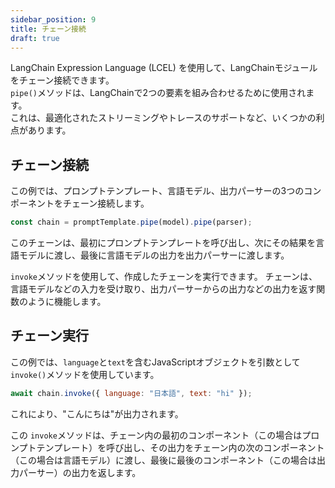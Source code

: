 ```yaml
---
sidebar_position: 9
title: チェーン接続
draft: true
---
```


LangChain Expression Language (LCEL) を使用して、LangChainモジュールをチェーン接続できます。  
`pipe()`メソッドは、LangChainで2つの要素を組み合わせるために使用されます。  
これは、最適化されたストリーミングやトレースのサポートなど、いくつかの利点があります。

## チェーン接続

この例では、プロンプトテンプレート、言語モデル、出力パーサーの3つのコンポーネントをチェーン接続します。

```javascript
const chain = promptTemplate.pipe(model).pipe(parser);
```

このチェーンは、最初にプロンプトテンプレートを呼び出し、次にその結果を言語モデルに渡し、最後に言語モデルの出力を出力パーサーに渡します。

`invoke`メソッドを使用して、作成したチェーンを実行できます。
チェーンは、言語モデルなどの入力を受け取り、出力パーサーからの出力などの出力を返す関数のように機能します。

## チェーン実行

この例では、`language`と`text`を含むJavaScriptオブジェクトを引数として `invoke()`メソッドを使用しています。

```javascript
await chain.invoke({ language: "日本語", text: "hi" });
```

これにより、"こんにちは"が出力されます。

この `invoke`メソッドは、チェーン内の最初のコンポーネント（この場合はプロンプトテンプレート）を呼び出し、その出力をチェーン内の次のコンポーネント（この場合は言語モデル）に渡し、最後に最後のコンポーネント（この場合は出力パーサー）の出力を返します。
